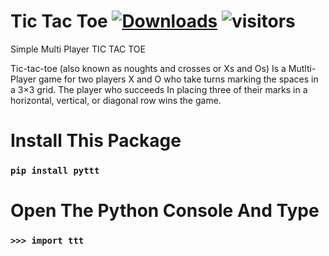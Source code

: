 # Tic Tac Toe [![Downloads](https://pepy.tech/badge/pyttt)](https://pepy.tech/project/pyttt) ![visitors](https://visitor-badge.glitch.me/badge?page_id=CKVB.ttt.id)
Simple Multi Player TIC TAC TOE 

Tic-tac-toe (also known as noughts and crosses or Xs and Os) 
Is a Mutlti-Player game for two players X and O 
who take turns marking the spaces in a 3×3 grid. 
The player who succeeds 
In placing three of their marks in a horizontal, vertical, or diagonal row wins the game.

# Install This Package  
### ```pip install pyttt```

# Open The Python Console And Type  
### ```>>> import ttt```
